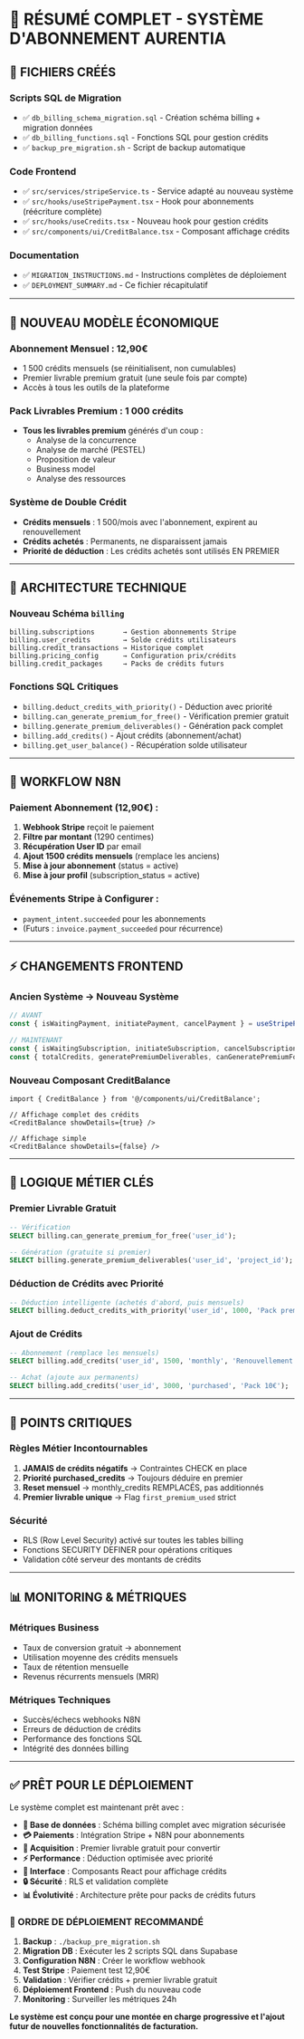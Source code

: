 # 🎯 RÉSUMÉ COMPLET - SYSTÈME D'ABONNEMENT AURENTIA

## 📁 FICHIERS CRÉÉS

### **Scripts SQL de Migration**
- ✅ `db_billing_schema_migration.sql` - Création schéma billing + migration données
- ✅ `db_billing_functions.sql` - Fonctions SQL pour gestion crédits
- ✅ `backup_pre_migration.sh` - Script de backup automatique

### **Code Frontend**
- ✅ `src/services/stripeService.ts` - Service adapté au nouveau système
- ✅ `src/hooks/useStripePayment.tsx` - Hook pour abonnements (réécriture complète)
- ✅ `src/hooks/useCredits.tsx` - Nouveau hook pour gestion crédits
- ✅ `src/components/ui/CreditBalance.tsx` - Composant affichage crédits

### **Documentation**
- ✅ `MIGRATION_INSTRUCTIONS.md` - Instructions complètes de déploiement
- ✅ `DEPLOYMENT_SUMMARY.md` - Ce fichier récapitulatif

---

## 🚀 NOUVEAU MODÈLE ÉCONOMIQUE

### **Abonnement Mensuel : 12,90€**
- 1 500 crédits mensuels (se réinitialisent, non cumulables)
- Premier livrable premium gratuit (une seule fois par compte)
- Accès à tous les outils de la plateforme

### **Pack Livrables Premium : 1 000 crédits**
- **Tous les livrables premium** générés d'un coup :
  - Analyse de la concurrence
  - Analyse de marché (PESTEL)
  - Proposition de valeur
  - Business model
  - Analyse des ressources

### **Système de Double Crédit**
- **Crédits mensuels** : 1 500/mois avec l'abonnement, expirent au renouvellement
- **Crédits achetés** : Permanents, ne disparaissent jamais
- **Priorité de déduction** : Les crédits achetés sont utilisés EN PREMIER

---

## 🔧 ARCHITECTURE TECHNIQUE

### **Nouveau Schéma `billing`**
```
billing.subscriptions       → Gestion abonnements Stripe
billing.user_credits        → Solde crédits utilisateurs
billing.credit_transactions → Historique complet
billing.pricing_config      → Configuration prix/crédits
billing.credit_packages     → Packs de crédits futurs
```

### **Fonctions SQL Critiques**
- `billing.deduct_credits_with_priority()` - Déduction avec priorité
- `billing.can_generate_premium_for_free()` - Vérification premier gratuit
- `billing.generate_premium_deliverables()` - Génération pack complet
- `billing.add_credits()` - Ajout crédits (abonnement/achat)
- `billing.get_user_balance()` - Récupération solde utilisateur

---

## 🔄 WORKFLOW N8N

### **Paiement Abonnement (12,90€) :**
1. **Webhook Stripe** reçoit le paiement
2. **Filtre par montant** (1290 centimes)
3. **Récupération User ID** par email
4. **Ajout 1500 crédits mensuels** (remplace les anciens)
5. **Mise à jour abonnement** (status = active)
6. **Mise à jour profil** (subscription_status = active)

### **Événements Stripe à Configurer :**
- `payment_intent.succeeded` pour les abonnements
- (Futurs : `invoice.payment_succeeded` pour récurrence)

---

## ⚡ CHANGEMENTS FRONTEND

### **Ancien Système → Nouveau Système**
```typescript
// AVANT
const { isWaitingPayment, initiatePayment, cancelPayment } = useStripePayment();

// MAINTENANT
const { isWaitingSubscription, initiateSubscription, cancelSubscription } = useStripePayment();
const { totalCredits, generatePremiumDeliverables, canGeneratePremiumForFree } = useCredits();
```

### **Nouveau Composant CreditBalance**
```tsx
import { CreditBalance } from '@/components/ui/CreditBalance';

// Affichage complet des crédits
<CreditBalance showDetails={true} />

// Affichage simple
<CreditBalance showDetails={false} />
```

---

## 🎯 LOGIQUE MÉTIER CLÉS

### **Premier Livrable Gratuit**
```sql
-- Vérification
SELECT billing.can_generate_premium_for_free('user_id');

-- Génération (gratuite si premier)
SELECT billing.generate_premium_deliverables('user_id', 'project_id');
```

### **Déduction de Crédits avec Priorité**
```sql
-- Déduction intelligente (achetés d'abord, puis mensuels)
SELECT billing.deduct_credits_with_priority('user_id', 1000, 'Pack premium');
```

### **Ajout de Crédits**
```sql
-- Abonnement (remplace les mensuels)
SELECT billing.add_credits('user_id', 1500, 'monthly', 'Renouvellement');

-- Achat (ajoute aux permanents)
SELECT billing.add_credits('user_id', 3000, 'purchased', 'Pack 10€');
```

---

## 🚨 POINTS CRITIQUES

### **Règles Métier Incontournables**
1. **JAMAIS de crédits négatifs** → Contraintes CHECK en place
2. **Priorité purchased_credits** → Toujours déduire en premier
3. **Reset mensuel** → monthly_credits REMPLACÉS, pas additionnés
4. **Premier livrable unique** → Flag `first_premium_used` strict

### **Sécurité**
- RLS (Row Level Security) activé sur toutes les tables billing
- Fonctions SECURITY DEFINER pour opérations critiques
- Validation côté serveur des montants de crédits

---

## 📊 MONITORING & MÉTRIQUES

### **Métriques Business**
- Taux de conversion gratuit → abonnement
- Utilisation moyenne des crédits mensuels
- Taux de rétention mensuelle
- Revenus récurrents mensuels (MRR)

### **Métriques Techniques**
- Succès/échecs webhooks N8N
- Erreurs de déduction de crédits
- Performance des fonctions SQL
- Intégrité des données billing

---

## ✅ PRÊT POUR LE DÉPLOIEMENT

Le système complet est maintenant prêt avec :

- **🏦 Base de données** : Schéma billing complet avec migration sécurisée
- **💳 Paiements** : Intégration Stripe + N8N pour abonnements
- **🎁 Acquisition** : Premier livrable gratuit pour convertir
- **⚡ Performance** : Déduction optimisée avec priorité
- **📱 Interface** : Composants React pour affichage crédits
- **🔒 Sécurité** : RLS et validation complète
- **📊 Évolutivité** : Architecture prête pour packs de crédits futurs

### **🚀 ORDRE DE DÉPLOIEMENT RECOMMANDÉ**

1. **Backup** : `./backup_pre_migration.sh`
2. **Migration DB** : Exécuter les 2 scripts SQL dans Supabase
3. **Configuration N8N** : Créer le workflow webhook
4. **Test Stripe** : Paiement test 12,90€
5. **Validation** : Vérifier crédits + premier livrable gratuit
6. **Déploiement Frontend** : Push du nouveau code
7. **Monitoring** : Surveiller les métriques 24h

**Le système est conçu pour une montée en charge progressive et l'ajout futur de nouvelles fonctionnalités de facturation.**